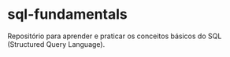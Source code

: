 # sql-fundamentals
Repositório para aprender e praticar os conceitos básicos do SQL (Structured Query Language).
